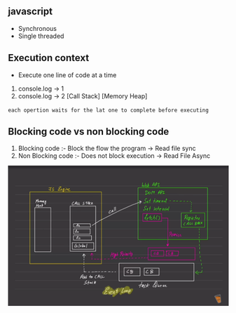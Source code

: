 ## javascript 
- Synchronous
- Single threaded 

## Execution context 
  - Execute one line of code at a time
  1. console.log -> 1
  2. console.log -> 2
   [Call Stack] [Memory Heap]

`each opertion waits for the lat one to complete before executing`

## Blocking code vs non blocking code

1. Blocking code :- Block the flow the program -> Read file sync
2. Non Blocking code :- Does not block execution -> Read File Async

![alt text](image.png)